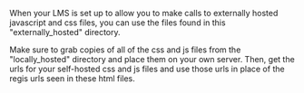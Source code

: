 When your LMS is set up to allow you to make calls to externally hosted javascript and css files,
you can use the files found in this "externally_hosted" directory.

Make sure to grab copies of all of the css and js files from the "locally_hosted" directory and place them on your own server.
Then, get the urls for your self-hosted css and js files and use those urls in place of the regis urls seen in these html files.
